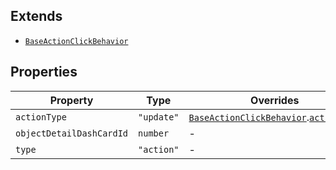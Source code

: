 ## Extends

- [`BaseActionClickBehavior`](BaseActionClickBehavior.md)

## Properties

| Property | Type | Overrides | Inherited from |
| ------ | ------ | ------ | ------ |
| <a id="actiontype"></a> `actionType` | `"update"` | [`BaseActionClickBehavior`](BaseActionClickBehavior.md).[`actionType`](BaseActionClickBehavior.md#actiontype) | - |
| <a id="objectdetaildashcardid"></a> `objectDetailDashCardId` | `number` | - | - |
| <a id="type"></a> `type` | `"action"` | - | [`BaseActionClickBehavior`](BaseActionClickBehavior.md).[`type`](BaseActionClickBehavior.md#type) |
